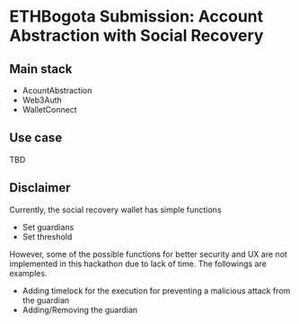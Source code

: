 # ETHBogota Submission: Account Abstraction with Social Recovery

## Main stack

- AcountAbstraction
- Web3Auth
- WalletConnect

## Use case

TBD

## Disclaimer

Currently, the social recovery wallet has simple functions

- Set guardians
- Set threshold

However, some of the possible functions for better security and UX are not implemented in this hackathon due to lack of time.
The followings are examples.

- Adding timelock for the execution for preventing a malicious attack from the guardian
- Adding/Removing the guardian
